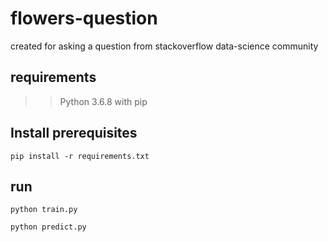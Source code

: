 # flowers-question
created for asking a question from stackoverflow data-science community

## requirements
>> Python 3.6.8 with pip

## Install prerequisites
```pip install -r requirements.txt```
## run
```python train.py```

```python predict.py```
